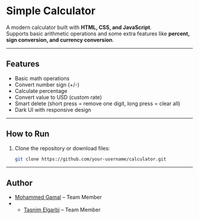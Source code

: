 # Simple Calculator

A modern calculator built with **HTML, CSS, and JavaScript**.  
Supports basic arithmetic operations and some extra features like **percent, sign conversion, and currency conversion**.  

---

## Features
- Basic math operations  
- Convert number sign (+/-)  
- Calculate percentage  
- Convert value to USD (custom rate)  
- Smart delete (short press = remove one digit, long press = clear all)  
- Dark UI with responsive design  

---

## How to Run
1. Clone the repository or download files:
   ```bash
   git clone https://github.com/your-username/calculator.git

---

## Author

- [Mohammed Gamal](https://github.com/mohammed-gamal-abdelmeged) – Team Member
- - [Tasnim Elgarbi](https://github.com/tasnimelgarbi) – Team Member 
 
